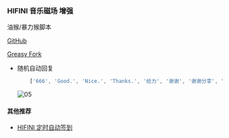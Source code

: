 ### HIFINI 音乐磁场 增强

油猴/暴力猴脚本

[GitHub](https://github.com/ewigl/hus)

[Greasy Fork](https://greasyfork.org/zh-CN/scripts/502411-hifini-%E9%9F%B3%E4%B9%90%E7%A3%81%E5%9C%BA-%E5%A2%9E%E5%BC%BA)

-   随机自动回复

    ```Javascript
        ['666', 'Good.', 'Nice.', 'Thanks.', '给力', '谢谢', '谢谢分享', '谢谢大佬', '感谢', '感谢分享', '感谢大佬'],
    ```

    ![05](https://raw.githubusercontent.com/ewigl/hus/main/images/00.png)

#### 其他推荐

-   [HIFINI 定时自动签到](https://github.com/ewigl/hifini-auto-checkin)
